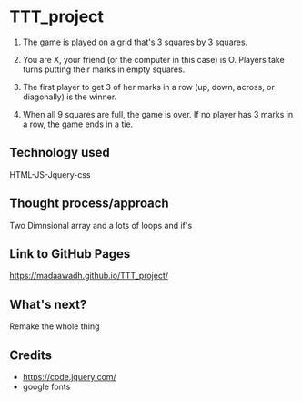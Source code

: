 # TTT_project
1. The game is played on a grid that's 3 squares by 3 squares.

2. You are X, your friend (or the computer in this case) is O. Players take turns putting their marks in empty squares. 

3. The first player to get 3 of her marks in a row (up, down, across, or diagonally) is the winner.
4. When all 9 squares are full, the game is over. If no player has 3 marks in a row, the game ends in a tie.
## Technology used
HTML-JS-Jquery-css
## Thought process/approach
Two Dimnsional array and a lots of loops and if's
## Link to GitHub Pages
https://madaawadh.github.io/TTT_project/
## What's next?
Remake the whole thing
## Credits
* https://code.jquery.com/
* google fonts
